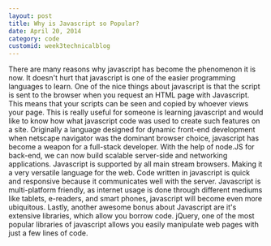 ```yaml
---
layout: post
title: Why is Javascript so Popular?
date: April 20, 2014
category: code
customid: week3technicalblog
---
```

There are many reasons why javascript has become the phenomenon it is now. It doesn't hurt that javascript is one of the easier programming languages to learn. One of the nice things about javascript is that the script is sent to the browser when you request an HTML page with Javascript. This means that your scripts can be seen and copied by whoever views your page. This is really useful for someone is learning javascript and would like to know how what javascript code was used to create such features on a site. Originally a language designed for dynamic front-end development when netscape navigator was the dominant browser choice, javascript has become a weapon for a full-stack developer. With the help of node.JS for back-end, we can now build scalable server-side and networking applications. Javascript is supported by all main stream browsers. Making it a very versatile language for the web. Code written in javascript is quick and responsive because it communicates well with the server. Javascript is multi-platform friendly, as internet usage is done through different mediums like tablets, e-readers, and smart phones, javascript will become even more ubiquitous. Lastly, another awesome bonus about Javascript are it's extensive libraries, which allow you borrow code. jQuery, one of the most popular libraries of javascript allows you easily manipulate web pages with just a few lines of code.